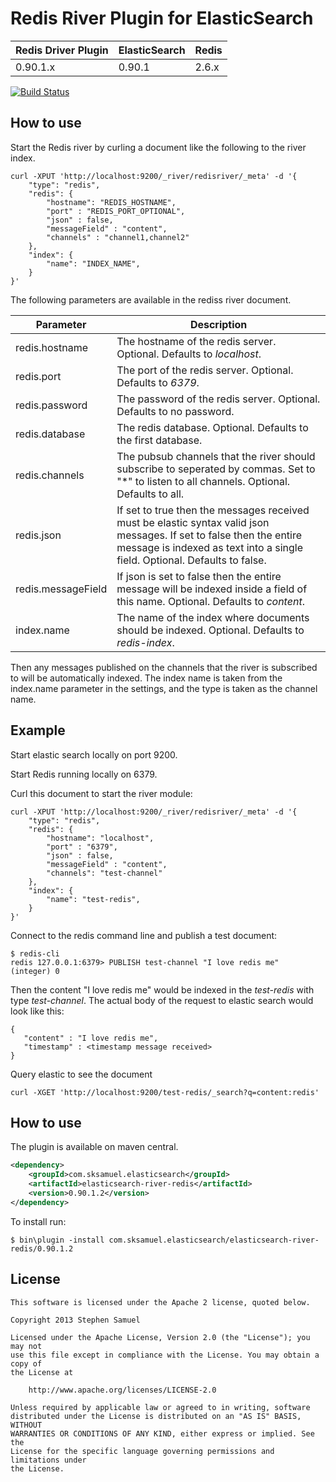 Redis River Plugin for ElasticSearch
=========================

| Redis Driver Plugin | ElasticSearch | Redis |
| ------ | --------- | --------- |
| 0.90.1.x | 0.90.1 | 2.6.x |

[![Build Status](https://travis-ci.org/sksamuel/elasticsearch-river-redis.png)](https://travis-ci.org/sksamuel/elasticsearch-river-redis)

## How to use

Start the Redis river by curling a document like the following to the river index.

```
curl -XPUT 'http://localhost:9200/_river/redisriver/_meta' -d '{
    "type": "redis",
    "redis": {
        "hostname": "REDIS_HOSTNAME",
        "port" : "REDIS_PORT_OPTIONAL",
        "json" : false,
        "messageField" : "content",
		"channels" : "channel1,channel2"
    },
    "index": {
        "name": "INDEX_NAME",
    }
}'
```

The following parameters are available in the rediss river document.

| Parameter | Description |
| ------ | --------- |
| redis.hostname | The hostname of the redis server. Optional. Defaults to _localhost_.
| redis.port | The port of the redis server. Optional. Defaults to _6379_.
| redis.password | The password of the redis server. Optional. Defaults to no password.
| redis.database | The redis database. Optional. Defaults to the first database.
| redis.channels | The pubsub channels that the river should subscribe to seperated by commas. Set to "*" to listen to all channels. Optional. Defaults to all.
| redis.json | If set to true then the messages received must be elastic syntax valid json messages. If set to false then the entire message is indexed as text into a single field. Optional. Defaults to false. |
| redis.messageField | If json is set to false then the entire message will be indexed inside a field of this name. Optional. Defaults to _content_.
| index.name | The name of the index where documents should be indexed. Optional. Defaults to _redis-index_.

Then any messages published on the channels that the river is subscribed to will be automatically indexed. The index name is taken from the index.name parameter in the settings, and the type is taken as the channel name.

## Example

Start elastic search locally on port 9200.

Start Redis running locally on 6379.

Curl this document to start the river module:

```
curl -XPUT 'http://localhost:9200/_river/redisriver/_meta' -d '{
    "type": "redis",
    "redis": {
        "hostname": "localhost",
        "port" : "6379",
        "json" : false,
        "messageField" : "content",
        "channels": "test-channel"
    },
    "index": {
        "name": "test-redis",
    }
}'
```

Connect to the redis command line and publish a test document:

```
$ redis-cli
redis 127.0.0.1:6379> PUBLISH test-channel "I love redis me"
(integer) 0
```
Then the content "I love redis me" would be indexed in the _test-redis_ with type _test-channel_.
The actual body of the request to elastic search would look like this:

```
{
   "content" : "I love redis me",
   "timestamp" : <timestamp message received>
}
```

Query elastic to see the document

```
curl -XGET 'http://localhost:9200/test-redis/_search?q=content:redis'
```


## How to use

The plugin is available on maven central.

```xml
<dependency>
    <groupId>com.sksamuel.elasticsearch</groupId>
    <artifactId>elasticsearch-river-redis</artifactId>
    <version>0.90.1.2</version>
</dependency>
```

To install run:
```
$ bin\plugin -install com.sksamuel.elasticsearch/elasticsearch-river-redis/0.90.1.2
```

## License
```
This software is licensed under the Apache 2 license, quoted below.

Copyright 2013 Stephen Samuel

Licensed under the Apache License, Version 2.0 (the "License"); you may not
use this file except in compliance with the License. You may obtain a copy of
the License at

    http://www.apache.org/licenses/LICENSE-2.0

Unless required by applicable law or agreed to in writing, software
distributed under the License is distributed on an "AS IS" BASIS, WITHOUT
WARRANTIES OR CONDITIONS OF ANY KIND, either express or implied. See the
License for the specific language governing permissions and limitations under
the License.
```